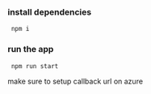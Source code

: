 
### install dependencies 
```
 npm i
```
### run the app
```
 npm run start
```

make sure to setup callback url on azure
